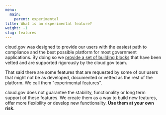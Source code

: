 ```yaml
---
menu:
  main:
    parent: experimental
title: What is an experimental feature?
weight: -1
slug: features
---
```


cloud.gov was designed to provide our users with the easiest path to compliance and the best possible platform for most government applications. By doing so we [provide a set of building blocks](/intro/pricing/whats-included/) that have been vetted and are supported rigorously by the cloud.gov team.

That said there are some features that are requested by some of our users that might not be as developed, documented or vetted as the rest of the platform. We call them "experimental features".

cloud.gov does not guarantee the stability, functionality or long term support of these features. We create them as a way to build new features, offer more flexibility or develop new functionality. **Use them at your own risk**.
